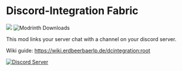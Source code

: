 # Discord-Integration Fabric
![](http://cf.way2muchnoise.eu/full_493679_downloads.svg) ![Modrinth Downloads](https://img.shields.io/modrinth/dt/dcintegration?style=flat&logo=modrinth)

This mod links your server chat with a channel on your discord server.

Wiki guide: https://wiki.erdbeerbaerlp.de/dcintegration:root

[![Discord Server](https://discordapp.com/api/guilds/881880836377546824/widget.png?style=banner2)](https://discord.gg/PGPWdRBQms)
